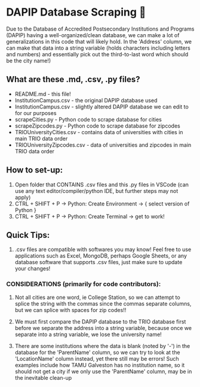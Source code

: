 # DAPIP Database Scraping 🐍

Due to the Database of Accredited Postsecondary Institutions and Programs (DAPIP) having a 
well-organized/clean database, we can make a lot of generalizations in this code that will likely hold.
In the 'Address' column, we can make that data into a string variable (holds characters including
letters and numbers) and essentially pick out the third-to-last word which should be the city name!)

## What are these .md, .csv, .py files?
* README.md - this file! 
* InstitutionCampus.csv - the original DAPIP database used
* InstitutionCampus.csv - slightly altered DAPIP database we can edit to for our purposes
* scrapeCities.py - Python code to scrape database for cities
* scrapeZipcodes.py - Python code to scrape database for zipcodes
* TRIOUniversityCities.csv - contains data of universities with cities in main TRIO data order
* TRIOUniversityZipcodes.csv - data of universities and zipcodes in main TRIO data order

## How to set-up:

1. Open folder that CONTAINS .csv files and this .py files in VSCode (can use any text editor/compiler/python IDE, but further steps may not apply)
2. CTRL + SHIFT + P -> Python: Create Environment -> { select version of Python }
3. CTRL + SHIFT + P -> Python: Create Terminal -> get to work!

## Quick Tips:

1. .csv files are compatible with softwares you may know! Feel free to use applications such as Excel, MongoDB, perhaps Google Sheets, or any database software that supports .csv files, just make sure to update your changes!

### CONSIDERATIONS (primarily for code contributors):

1. Not all cities are one word, ie College Station, so we can attempt to splice the string with the
commas since the commas separate columns, but we can splice with spaces for zip codes!!

2. We must first compare the DAPIP database to the TRIO database first before we separate the address
into a string variable, because once we separate into a string variable, we lose the university name!

3. There are some institutions where the data is blank (noted by '-') in the database for the 'ParentName'
column, so we can try to look at the 'LocationName' column instead, yet there still may be errors! Such
examples include how TAMU Galveston has no institution name, so it should not get a city if we only
use the 'ParentName' column, may be in the inevitable clean-up
